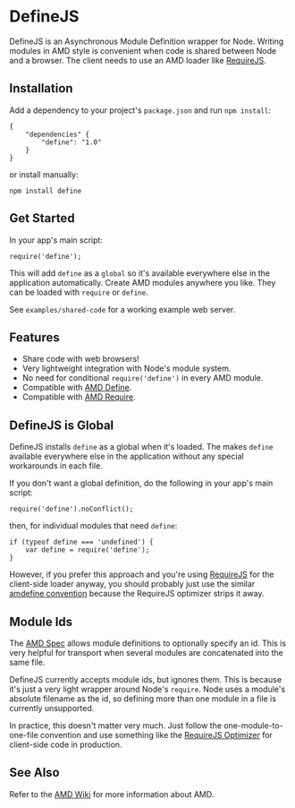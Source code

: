 # DefineJS #

DefineJS is an Asynchronous Module Definition wrapper for
Node. Writing modules in AMD style is convenient when code is shared
between Node and a browser. The client needs to use an AMD loader like
[RequireJS][0].


## Installation ##

Add a dependency to your project's `package.json` and run `npm
install`:

    {
        "dependencies" {
            "define": "1.0"
        }
    }

or install manually:

    npm install define


## Get Started ##

In your app's main script:

    require('define');

This will add `define` as a `global` so it's available everywhere else
in the application automatically. Create AMD modules anywhere you
like. They can be loaded with `require` or `define`.

See `examples/shared-code` for a working example web server.


## Features ##

+ Share code with web browsers!
+ Very lightweight integration with Node's module system.
+ No need for conditional `require('define')` in every AMD module.
+ Compatible with [AMD Define][2].
+ Compatible with [AMD Require][3].


## DefineJS is Global ##

DefineJS installs `define` as a global when it's loaded. The makes
`define` available everywhere else in the application without any
special workarounds in each file.

If you don't want a global definition, do the following in your app's
main script:

    require('define').noConflict();

then, for individual modules that need `define`:

    if (typeof define === 'undefined') {
        var define = require('define');
    }

However, if you prefer this approach and you're using [RequireJS][0]
for the client-side loader anyway, you should probably just use the
similar [amdefine convention][1] because the RequireJS optimizer
strips it away.


## Module Ids ##

The [AMD Spec][2] allows module definitions to optionally specify an
id. This is very helpful for transport when several modules are
concatenated into the same file.

DefineJS currently accepts module ids, but ignores them. This is
because it's just a very light wrapper around Node's `require`. Node
uses a module's absolute filename as the id, so defining more than one
module in a file is currently unsupported.

In practice, this doesn't matter very much. Just follow the
one-module-to-one-file convention and use something like the
[RequireJS Optimizer][4] for client-side code in production.


## See Also ##

Refer to the [AMD Wiki][2] for more information about AMD.

[0]: http://requirejs.org/
[1]: http://requirejs.org/docs/node.html#nodeModules
[2]: https://github.com/amdjs/amdjs-api/wiki/AMD
[3]: https://github.com/amdjs/amdjs-api/wiki/require
[4]: http://requirejs.org/docs/optimization.html
